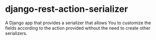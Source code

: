 # django-rest-action-serializer
A Django app that provides a serializer that allows You to customize the fields according to the action provided without the need to create other serializers.

